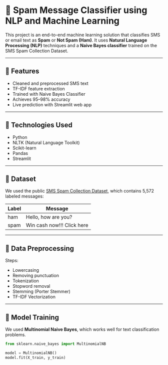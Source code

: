 # 📧 Spam Message Classifier using NLP and Machine Learning

This project is an end-to-end machine learning solution that classifies SMS or email text as **Spam** or **Not Spam (Ham)**. It uses **Natural Language Processing (NLP)** techniques and a **Naive Bayes classifier** trained on the SMS Spam Collection Dataset.

---

## 🚀 Features

- Cleaned and preprocessed SMS text
- TF-IDF feature extraction
- Trained with Naive Bayes Classifier
- Achieves 95–98% accuracy
- Live prediction with Streamlit web app

---

## 🧠 Technologies Used

- Python
- NLTK (Natural Language Toolkit)
- Scikit-learn
- Pandas
- Streamlit

---

## 📁 Dataset

We used the public [SMS Spam Collection Dataset](https://www.kaggle.com/datasets/uciml/sms-spam-collection-dataset), which contains 5,572 labeled messages:

| Label | Message |
|-------|---------|
| ham   | Hello, how are you? |
| spam  | Win cash now!!! Click here |

---

## 🧹 Data Preprocessing

Steps:
- Lowercasing
- Removing punctuation
- Tokenization
- Stopword removal
- Stemming (Porter Stemmer)
- TF-IDF Vectorization

---

## 🤖 Model Training

We used **Multinomial Naive Bayes**, which works well for text classification problems.

```python
from sklearn.naive_bayes import MultinomialNB

model = MultinomialNB()
model.fit(X_train, y_train)

